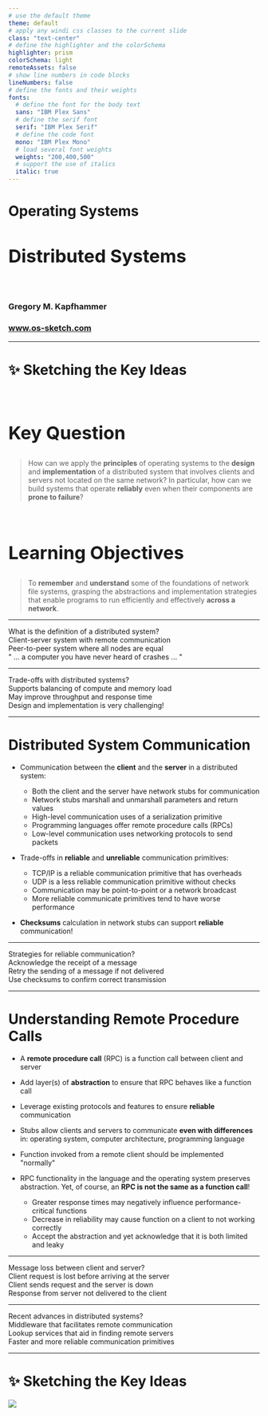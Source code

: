 ```yaml
---
# use the default theme
theme: default
# apply any windi css classes to the current slide
class: "text-center"
# define the highlighter and the colorSchema
highlighter: prism
colorSchema: light
remoteAssets: false
# show line numbers in code blocks
lineNumbers: false
# define the fonts and their weights
fonts:
  # define the font for the body text
  sans: "IBM Plex Sans"
  # define the serif font
  serif: "IBM Plex Serif"
  # define the code font
  mono: "IBM Plex Mono"
  # load several font weights
  weights: "200,400,500"
  # support the use of italics
  italic: true
---
```


[//]: # "Slide Start {{{"

# Operating Systems

## Distributed Systems

<div class="container my-5">
  &nbsp;
</div>

### Gregory M. Kapfhammer

### www.os-sketch.com

[//]: # "Slide End }}}"

---

[//]: # "Slide Start {{{"

# ✨ Sketching the Key Ideas

<style>
  h1 {
    @apply mb-0 -mt-1;
  }
  h2 {
    font-size: 36px;
    @apply text-red-600 mb-4;
  }
</style>

<br>

<div v-click>

## Key Question

> How can we apply the **principles** of operating systems to the **design** and
> **implementation** of a distributed system that involves clients and servers not
> located on the same network? In particular, how can we build systems that
> operate **reliably** even when their components are **prone to failure**?

</div>

<br>

<div v-click>

## Learning Objectives

> To **remember** and **understand** some of the foundations of network file
> systems, grasping the abstractions and implementation strategies that enable
> programs to run efficiently and effectively **across a network**.

</div>

[//]: # "Slide End }}}"

---

[//]: # "Slide Start {{{"

<div class="flex row">

<div class="text-7xl text-red-600 font-bold mt-5 ml-4 mb-4">
What is the definition of a distributed system?
</div>

</div>

<div v-click>

<div class="flex row">

<mdi-tooltip-check class="text-6xl ml-8 mt-6 text-blue-600" />

<div class="text-3xl font-bold mt-10 ml-4">
Client-server system with remote communication
</div>

</div>

</div>

<div v-click>

<div class="flex row">

<mdi-tooltip-check class="text-6xl ml-8 mt-6 text-blue-600" />

<div class="text-3xl font-bold mt-10 ml-4">
Peer-to-peer system where all nodes are equal
</div>

</div>

</div>

<div v-click>

<div class="flex row">

<mdi-tooltip-check class="text-6xl ml-8 mt-6 text-blue-600" />

<div class="text-3xl font-bold mt-10 ml-4">
" ... a computer you have never heard of crashes ... "
</div>

</div>

</div>

[//]: # "Slide End }}}"

---

[//]: # "Slide Start {{{"

<div class="flex row">

<div class="text-7xl text-red-600 font-bold mt-5 ml-4 mb-4">
Trade-offs with distributed systems?
</div>

</div>

<div v-click>

<div class="flex row">

<uim-rocket class="text-6xl ml-8 mt-6 text-blue-600" />

<div class="text-3xl font-bold mt-10 ml-4">
Supports balancing of compute and memory load
</div>

</div>

</div>

<div v-click>

<div class="flex row">

<uim-rocket class="text-6xl ml-8 mt-6 text-blue-600" />

<div class="text-3xl font-bold mt-10 ml-4">
May improve throughput and response time
</div>

</div>

</div>

<div v-click>

<div class="flex row">

<uim-rocket class="text-6xl ml-8 mt-6 text-blue-600" />

<div class="text-3xl font-bold mt-10 ml-4">
Design and implementation is very challenging!
</div>

</div>

</div>

[//]: # "Slide End }}}"

---

[//]: # "Slide Start {{{"

# Distributed System Communication

<v-clicks>

- Communication between the **client** and the **server** in a distributed system:

  - Both the client and the server have network stubs for communication
  - Network stubs marshall and unmarshall parameters and return values
  - High-level communication uses of a serialization primitive
  - Programming languages offer remote procedure calls (RPCs)
  - Low-level communication uses networking protocols to send packets

- Trade-offs in **reliable** and **unreliable** communication primitives:

  - TCP/IP is a reliable communication primitive that has overheads
  - UDP is a less reliable communication primitive without checks
  - Communication may be point-to-point or a network broadcast
  - More reliable communicate primitives tend to have worse performance

- **Checksums** calculation in network stubs can support **reliable** communication!

</v-clicks>

[//]: # "Slide End }}}"

---

[//]: # "Slide Start {{{"

<div class="flex row">

<div class="text-7xl text-red-600 font-bold mt-5 ml-4 mb-4">
Strategies for reliable communication?
</div>

</div>

<div v-click>

<div class="flex row">

<uim-cube class="text-6xl ml-8 mt-6 text-blue-600" />

<div class="text-3xl font-bold mt-10 ml-4">
Acknowledge the receipt of a message
</div>

</div>

</div>

<div v-click>

<div class="flex row">

<uim-cube class="text-6xl ml-8 mt-6 text-blue-600" />

<div class="text-3xl font-bold mt-10 ml-4">
Retry the sending of a message if not delivered
</div>

</div>

</div>

<div v-click>

<div class="flex row">

<uim-cube class="text-6xl ml-8 mt-6 text-blue-600" />

<div class="text-3xl font-bold mt-10 ml-4">
Use checksums to confirm correct transmission
</div>

</div>

</div>

[//]: # "Slide End }}}"

---

[//]: # "Slide Start {{{"

# Understanding Remote Procedure Calls

<v-clicks>

- A **remote procedure call** (RPC) is a function call between client and server

- Add layer(s) of **abstraction** to ensure that RPC behaves like a function call

- Leverage existing protocols and features to ensure **reliable** communication

- Stubs allow clients and servers to communicate **even with differences** in:
  operating system, computer architecture, programming language

- Function invoked from a remote client should be implemented "normally"

- RPC functionality in the language and the operating system preserves
  abstraction. Yet, of course, an **RPC is not the same as a function call**!

  - Greater response times may negatively influence performance-critical functions
  - Decrease in reliability may cause function on a client to not working correctly
  - Accept the abstraction and yet acknowledge that it is both limited and leaky

</v-clicks>

[//]: # "Slide End }}}"

---

[//]: # "Slide Start {{{"

<div class="flex row">

<div class="text-7xl text-red-600 font-bold mt-5 ml-4 mb-4">
Message loss between client and server?
</div>

</div>

<div v-click>

<div class="flex row">

<uim-exclamation-octagon class="text-6xl ml-8 mt-6 text-blue-600" />

<div class="text-3xl font-bold mt-10 ml-4">
Client request is lost before arriving at the server
</div>

</div>

</div>

<div v-click>

<div class="flex row">

<uim-exclamation-octagon class="text-6xl ml-8 mt-6 text-blue-600" />

<div class="text-3xl font-bold mt-10 ml-4">
Client sends request and the server is down
</div>

</div>

</div>

<div v-click>

<div class="flex row">

<uim-exclamation-octagon class="text-6xl ml-8 mt-6 text-blue-600" />

<div class="text-3xl font-bold mt-10 ml-4">
Response from server not delivered to the client
</div>

</div>

</div>

[//]: # "Slide End }}}"

---

[//]: # "Slide Start {{{"

<div class="flex row">

<div class="text-7xl text-red-600 font-bold mt-5 ml-4 mb-4">
Recent advances in distributed systems?
</div>

</div>

<div v-click>

<div class="flex row">

<uim-cube class="text-6xl ml-8 mt-6 text-blue-600" />

<div class="text-3xl font-bold mt-10 ml-4">
Middleware that facilitates remote communication
</div>

</div>

</div>

<div v-click>

<div class="flex row">

<uim-cube class="text-6xl ml-8 mt-6 text-blue-600" />

<div class="text-3xl font-bold mt-10 ml-4">
Lookup services that aid in finding remote servers
</div>

</div>

</div>

<div v-click>

<div class="flex row">

<uim-cube class="text-6xl ml-8 mt-6 text-blue-600" />

<div class="text-3xl font-bold mt-10 ml-4">
Faster and more reliable communication primitives
</div>

</div>

</div>

[//]: # "Slide End }}}"

---

[//]: # "Slide Start {{{"

# ✨ Sketching the Key Ideas

<img src="/os-sketch-distributed-systems.svg" class="ml-20 mt-6 h-105" />

[//]: # "Slide End }}}"
